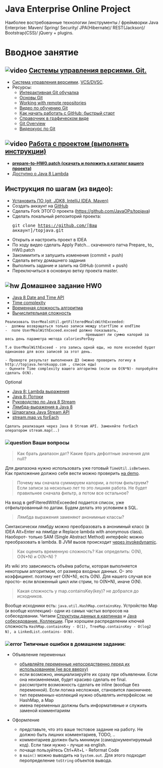 Java Enterprise Online Project 
===============================
Наиболее востребованные технологии /инструменты / фреймворки Java Enterprise:
Maven/ Spring/ Security/ JPA(Hibernate)/ REST(Jackson)/ Bootstrap(CSS)/ jQuery + plugins.

Вводное занятие
===============
## ![video](https://cloud.githubusercontent.com/assets/13649199/13672715/06dbc6ce-e6e7-11e5-81a9-04fbddb9e488.png) <a href="https://drive.google.com/file/d/0B9Ye2auQ_NsFSUNrdVc0bDZuX2s">Системы управления версиями. Git.

-  <a href="http://ru.wikipedia.org/wiki/Система_управления_версиями">Система управления версиями</a>. <a href="http://ru.wikipedia.org/wiki/%D0%A1%D0%B8%D1%81%D1%82%D0%B5%D0%BC%D0%B0_%D1%83%D0%BF%D1%80%D0%B0%D0%B2%D0%BB%D0%B5%D0%BD%D0%B8%D1%8F_%D0%B2%D0%B5%D1%80%D1%81%D0%B8%D1%8F%D0%BC%D0%B8#.D0.A0.D0.B0.D1.81.D0.BF.D1.80.D0.B5.D0.B4.D0.B5.D0.BB.D1.91.D0.BD.D0.BD.D1.8B.D0.B5_.D1.81.D0.B8.D1.81.D1.82.D0.B5.D0.BC.D1.8B_.D1.83.D0.BF.D1.80.D0.B0.D0.B2.D0.BB.D0.B5.D0.BD.D0.B8.D1.8F_.D0.B2.D0.B5.D1.80.D1.81.D0.B8.D1.8F.D0.BC.D0.B8">VCS/DVSC</a>.
-  Ресурсы:            
    -  <a href="https://try.github.io/levels/1/challenges/1">Интерактивная Git обучалка</a>
    -  <a href="http://githowto.com/ru">Основы Git</a>
    -  <a href="https://illustrated-git.readthedocs.org/en/latest/#working-with-remote-repositories">Working with remote repositories</a>
    -  <a href="https://www.youtube.com/playlist?list=PLIU76b8Cjem5B3sufBJ_KFTpKkMEvaTQR">Видео по обучению Git</a>
    -  <a href="http://habrahabr.ru/post/125799/">Как начать работать с GitHub: быстрый старт</a>
    -  <a href="http://ndpsoftware.com/git-cheatsheet.html">Справочник в графическом виде</a>
    -  <a href="https://blog.interlinked.org/tutorials/git.html">Git Overview</a>
    -  <a href="http://geekbrains.ru/gitstart">Видеокурс по Git</a>

##  ![video](https://cloud.githubusercontent.com/assets/13649199/13672715/06dbc6ce-e6e7-11e5-81a9-04fbddb9e488.png) <a href="https://drive.google.com/open?id=0B9Ye2auQ_NsFZDdaaU5fZEo4X3c">Работа с проектом (выполнять инструкции)</a>
- **<a href="https://drive.google.com/open?id=0B9Ye2auQ_NsFNHk5dVJ4N0xJTWc">prepare-to-HW0.patch (скачать и положить в каталог вашего проекта)</a>**
-  <a href="http://www.youtube.com/watch?v=_PDIVhEs6TM">Доступно о Java 8 Lambda</a>

##  Инструкция по шагам (из видео):</h3>
-  <a href="http://javawebinar.ru/#/soft">Установить ПО (git, JDK8, IntelliJ IDEA, Maven)</a>
-  Создать аккаунт на <a href="https://github.com">GitHub</a>
-  Сделать Fork ЭТОГО проекта (https://github.com/JavaOPs/topjava) </a>
-  Сделать локальный репозиторий проекта:
            <pre>git clone https://github.com/[Ваш аккаунт]/topjava.git</pre>
-  Открыть и настроить проект в IDEA
-  По ходу видео сделать Apply Patch... скаченного патча Prepare_ to_ HW0.patch
-  Закоммитить и запушить изменения (commit + push)
-  Сделать ветку домашнего задания
-  Выполнить задание и залить на GitHub (commit + push)
-  Переключиться в основную ветку проекта master.

## ![hw](https://cloud.githubusercontent.com/assets/13649199/13672719/09593080-e6e7-11e5-81d1-5cb629c438ca.png) Домашнее задание HW0

-  <a href="http://www.mscharhag.com/2014/02/java-8-datetime-api.html">Java 8 Date and Time API</a>
-  <a href="https://drive.google.com/file/d/0B9Ye2auQ_NsFNEJWRFJkVDA3TkU/view">Time complexity</a>
-  <a href="https://ru.wikipedia.org/wiki/Временная_сложность_алгоритма">Временная сложность алгоритма</a>
-  <a href="https://ru.wikipedia.org/wiki/Вычислительная_сложность">Вычислительная сложность</a>
```
Реализовать UserMealsUtil.getFilteredMealsWithExceeded:
-  должны возвращаться только записи между startTime и endTime 
-  поле UserMealWithExceed.exceed должно показывать, 
                                     превышает ли сумма калорий за весь день параметра метода caloriesPerDay  
        
Т.е UserMealWithExceed - это запись одной еды, но поле exceeded будет одинаково для всех записей за этот день.
    
- Проверте результат выполнения ДЗ (можно проверить логику в http://topjava.herokuapp.com , список еды)
- Оцените Time complexity вашего алгоритма (если он O(N*N)- попробуйте сделать O(N).
```
Optional

-  <a href="http://devcolibri.com/4137#t2">Java 8: Lambda выражения</a>
-  <a href="http://devcolibri.com/4274#t7">Java 8: Потоки</a>
-  <a href="http://prologistic.com.ua/polnoe-rukovodstvo-po-java-8-stream.html">Pуководство по Java 8 Stream</a>
-  <a href="http://habrahabr.ru/post/224593/">Лямбда-выражения в Java 8</a>
-  <a href="http://habrahabr.ru/company/luxoft/blog/270383/">Шпаргалка Java Stream API</a>
-  <a href="http://stackoverflow.com/questions/28319064/java-8-best-way-to-transform-a-list-map-or-foreach">stream.map vs forEach</a>

```
Сделать реализация через Java 8 Stream API. Заменяйте forEach оператором stream.map(..)
```

### ![question](https://cloud.githubusercontent.com/assets/13649199/13672858/9cd58692-e6e7-11e5-905d-c295d2a456f1.png) Ваши вопросы
> Как брать диапазон дат? Какие брать дефолтные значения для null?

Для диапазона нужно использовать уже готовый `TimeUtil.isBetween`. Как приложение должно себя вести можно проверить <a href="http://topjava.herokuapp.com/">на demo</a>.

> Почему мы сначала  суммируем  калории, а потом фильтруем? Если записи за несколько лет то это лишняя работа. Не будет правильнее сначала фильтр, а потом все остальное?

На вход в getFilteredWithExceeded подается список, уже отфильтрованный по датам. Будем делать это условием в SQL.

> Лямбда выражения заменяют анонимные классы?

Синтаксически лямбду можно преобразовать в анонимный класс (в IDEA Alt+Enter на лямбде и Replace lambda with anonymous class).
Наоборот- только SAM (Single Abstract Method) интерфейс можно преобразовать в lambda. В JVM вызов происходит <a href="http://www.infoq.com/articles/Java-8-Lambdas-A-Peek-Under-the-Hood">через invokedynamic</a>.

> Как оценить временную сложность? Как определить: O(N), O(N*N) и O(N+N) ?

Из wiki это зависимость объёма работы, которая выполняется некоторым алгоритмом, от размера входных данных.
O- это коэффициент. поэтому нет O(N+N), есть O(N).
Для нашего случая все просто- если вложенный цикл или стрим, то O(N*N), иначе O(N).

> Какая сложность у map.containsKey(key)? не добрался до исходников.

Вообще исходники есть: `java.util.HashMap.containsKey`. Устройство Map (и вообще коллекции)- одни из самых частых вопросов на собеседовании.
Читаем <a href="https://habrahabr.ru/users/tarzan82/topics/">Структуры данных в картинках</a> и <a href="https://habrahabr.ru/post/162017/">Java собеседование. Коллекции</a>.
При хорошем распределении ключей сложность `HashMap.containsKey - O(1), TreeMap.containsKey - O(log2 N), а LinkedList.contains- O(N)`.

### ![error](https://cloud.githubusercontent.com/assets/13649199/13672935/ef09ec1e-e6e7-11e5-9f79-d1641c05cbe6.png) Типичные ошибки в домашнем задании:
- Объявление переменных
  - <a href="https://google.github.io/styleguide/javaguide.html#s4.8.2.2-variables-limited-scope">объявляйте переменные непосредственно перед их использованием (не все вверху)</a>
  - если возможно, инициализируйте их сразу при объявлении. Если она неизменяемая, будет красиво сделать ее final.
  - рассмотрите возможность сделать ее inline (вообще без переменной). Если логика несложная, становится лаконичнее.
  - тип переменных-коллекций нужно объявлять интерфейсом: не HashMap, а Map
  - имена переменных должны быть информативные и служить заменой комментариям 

- Оформление
  - представьте, что это ваше тестовое задание на работу. Не должно быть лишних комментариев, TODO, ..
  - комментариев должен быть минимум (самодокументируемый код). Если таки нужно - лучше на english.
  - почаще пользуйтесь Ctrl+Alt+L - Reformat Code
  - в `main()` можно выводить на `System.out`. Для этого подходит перопределение `toString` объектов вывода.
